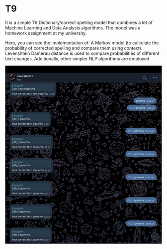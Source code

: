 # T9

It is a simple T9 Dictionary/correct spelling model that combines a lot of Machine Learning and Data Analysis algorithms. 
The model was a homework assignment at my university.

Here, you can see the implementation of:
A Markov model (to calculate the probability of corrected spelling and compare them using context).
Levenshtein Damerau distance is used to compare probabilities of different text changes.
Additionally, other simpler NLP algorithms are employed.

![Application Screenshot](screenshots/test1.png)
